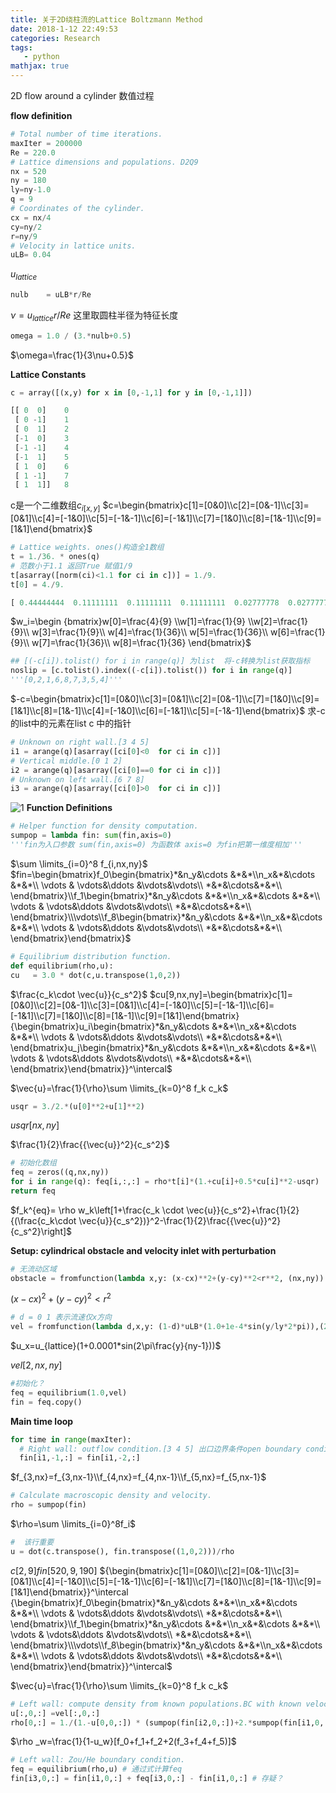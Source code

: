 ```yaml
---
title: 关于2D绕柱流的Lattice Boltzmann Method
date: 2018-1-12 22:49:53
categories: Research
tags: 
   - python
mathjax: true
---
```

2D flow around a cylinder  数值过程
<!--  more -->
**flow definition**
```python
# Total number of time iterations.
maxIter = 200000 
Re = 220.0  
# Lattice dimensions and populations. D2Q9
nx = 520
ny = 180
ly=ny-1.0 
q = 9 
# Coordinates of the cylinder.
cx = nx/4
cy=ny/2
r=ny/9  
# Velocity in lattice units. 
uLB= 0.04 
```

$u_{lattice}$

```python
nulb    = uLB*r/Re
```
$\nu=u_{lattice}r/Re$ 这里取圆柱半径为特征长度
```python
omega = 1.0 / (3.*nulb+0.5) 
```

$\omega=\frac{1}{3\nu+0.5}$

**Lattice Constants**
```python
c = array([(x,y) for x in [0,-1,1] for y in [0,-1,1]])
```

```python
[[ 0  0]    0
 [ 0 -1]    1
 [ 0  1]    2
 [-1  0]    3
 [-1 -1]    4
 [-1  1]    5
 [ 1  0]    6
 [ 1 -1]    7
 [ 1  1]]   8
```

c是一个二维数组$c_{i[x,y]}$ $c=\begin{bmatrix}c[1]=[0&0]\\c[2]=[0&-1]\\c[3]=[0&1]\\c[4]=[-1&0]\\c[5]=[-1&-1]\\c[6]=[-1&1]\\c[7]=[1&0]\\c[8]=[1&-1]\\c[9]=[1&1]\end{bmatrix}$

```python
# Lattice weights. ones()构造全1数组
t = 1./36. * ones(q) 
# 范数小于1.1 返回True 赋值1/9
t[asarray([norm(ci)<1.1 for ci in c])] = 1./9.         
t[0] = 4./9.  
```
```python
[ 0.44444444  0.11111111  0.11111111  0.11111111  0.02777778  0.02777778  0.11111111  0.02777778  0.02777778]
```
$w_i=\begin {bmatrix}w[0]=\frac{4}{9} \\w[1]=\frac{1}{9} \\w[2]=\frac{1}{9}\\ w[3]=\frac{1}{9}\\ w[4]=\frac{1}{36}\\ w[5]=\frac{1}{36}\\ w[6]=\frac{1}{9}\\ w[7]=\frac{1}{36}\\ w[8]=\frac{1}{36} \end{bmatrix}$
```python
## [(-c[i]).tolist() for i in range(q)] 为list  将-c转换为list获取指标
noslip = [c.tolist().index((-c[i]).tolist()) for i in range(q)] 
'''[0,2,1,6,8,7,3,5,4]'''
```
$-c=\begin{bmatrix}c[1]=[0&0]\\c[3]=[0&1]\\c[2]=[0&-1]\\c[7]=[1&0]\\c[9]=[1&1]\\c[8]=[1&-1]\\c[4]=[-1&0]\\c[6]=[-1&1]\\c[5]=[-1&-1]\end{bmatrix}​$
求-c的list中的元素在list c 中的指针
```python
# Unknown on right wall.[3 4 5]
i1 = arange(q)[asarray([ci[0]<0  for ci in c])]
# Vertical middle.[0 1 2]
i2 = arange(q)[asarray([ci[0]==0 for ci in c])] 
# Unknown on left wall.[6 7 8]
i3 = arange(q)[asarray([ci[0]>0  for ci in c])] 
```
![1](E:\blog.zzk\pictures\velocity.png)
**Function Definitions**
```python
# Helper function for density computation.
sumpop = lambda fin: sum(fin,axis=0) 
'''fin为入口参数 sum(fin,axis=0) 为函数体 axis=0 为fin把第一维度相加'''
```
$\sum \limits_{i=0}^8 f_{i,nx,ny}$
$fin=\begin{bmatrix}f_0\begin{bmatrix}*&n_y&\cdots &*&*\\n_x&*&\cdots &*&*\\ \vdots & \vdots&\ddots &\vdots&\vdots\\ *&*&\cdots&*&*\\ \end{bmatrix}\\f_1\begin{bmatrix}*&n_y&\cdots &*&*\\n_x&*&\cdots &*&*\\ \vdots & \vdots&\ddots &\vdots&\vdots\\ *&*&\cdots&*&*\\ \end{bmatrix}\\\vdots\\f_8\begin{bmatrix}*&n_y&\cdots &*&*\\n_x&*&\cdots &*&*\\ \vdots & \vdots&\ddots &\vdots&\vdots\\ *&*&\cdots&*&*\\ \end{bmatrix}\end{bmatrix}​$

```python
# Equilibrium distribution function.
def equilibrium(rho,u): 
cu   = 3.0 * dot(c,u.transpose(1,0,2))
```
$\frac{c_k\cdot \vec{u}}{c_s^2}$
$cu[9,nx,ny]=\begin{bmatrix}c[1]=[0&0]\\c[2]=[0&-1]\\c[3]=[0&1]\\c[4]=[-1&0]\\c[5]=[-1&-1]\\c[6]=[-1&1]\\c[7]=[1&0]\\c[8]=[1&-1]\\c[9]=[1&1]\end{bmatrix}{\begin{bmatrix}u_i\begin{bmatrix}*&n_y&\cdots &*&*\\n_x&*&\cdots &*&*\\ \vdots & \vdots&\ddots &\vdots&\vdots\\ *&*&\cdots&*&*\\ \end{bmatrix}u_j\begin{bmatrix}*&n_y&\cdots &*&*\\n_x&*&\cdots &*&*\\ \vdots & \vdots&\ddots &\vdots&\vdots\\ *&*&\cdots&*&*\\ \end{bmatrix}\end{bmatrix}}^\intercal​$

$\vec{u}=\frac{1}{\rho}\sum \limits_{k=0}^8 f_k c_k$
```python
usqr = 3./2.*(u[0]**2+u[1]**2)      	
```

$usqr[nx,ny]$

$\frac{1}{2}\frac{{\vec{u}}^2}{c_s^2}$

```python
# 初始化数组
feq = zeros((q,nx,ny)) 
for i in range(q): feq[i,:,:] = rho*t[i]*(1.+cu[i]+0.5*cu[i]**2-usqr)
return feq
```

$f_k^{eq}= \rho w_k\left[1+\frac{c_k \cdot \vec{u}}{c_s^2}+\frac{1}{2}{(\frac{c_k\cdot \vec{u}}{c_s^2})}^2-\frac{1}{2}\frac{{\vec{u}}^2}{c_s^2}\right]$

**Setup: cylindrical obstacle and velocity inlet with perturbation**
```python
# 无流动区域
obstacle = fromfunction(lambda x,y: (x-cx)**2+(y-cy)**2<r**2, (nx,ny))
```
$(x-cx)^2+(y-cy)^2<r^2$
```python
# d = 0 1 表示流速仅x方向
vel = fromfunction(lambda d,x,y: (1-d)*uLB*(1.0+1e-4*sin(y/ly*2*pi)),(2,nx,ny))  
```
$u_x=u_{lattice}(1+0.0001*sin(2\pi\frac{y}{ny-1}))$

$vel[2,nx,ny]$

```python
#初始化？
feq = equilibrium(1.0,vel)
fin = feq.copy()
```

**Main time loop**

```python
for time in range(maxIter):
  # Right wall: outflow condition.[3 4 5] 出口边界条件open boundary condition
  fin[i1,-1,:] = fin[i1,-2,:]
```

$f_{3,nx}=f_{3,nx-1}\\f_{4,nx}=f_{4,nx-1}\\f_{5,nx}=f_{5,nx-1}$

```python
# Calculate macroscopic density and velocity.
rho = sumpop(fin)           
```

$\rho=\sum \limits_{i=0}^8f_i$

```python
#  该行重要
u = dot(c.transpose(), fin.transpose((1,0,2)))/rho
```
$c[2,9]fin[520,9,190]$
${\begin{bmatrix}c[1]=[0&0]\\c[2]=[0&-1]\\c[3]=[0&1]\\c[4]=[-1&0]\\c[5]=[-1&-1]\\c[6]=[-1&1]\\c[7]=[1&0]\\c[8]=[1&-1]\\c[9]=[1&1]\end{bmatrix}}^\intercal {\begin{bmatrix}f_0\begin{bmatrix}*&n_y&\cdots &*&*\\n_x&*&\cdots &*&*\\ \vdots & \vdots&\ddots &\vdots&\vdots\\ *&*&\cdots&*&*\\ \end{bmatrix}\\f_1\begin{bmatrix}*&n_y&\cdots &*&*\\n_x&*&\cdots &*&*\\ \vdots & \vdots&\ddots &\vdots&\vdots\\ *&*&\cdots&*&*\\ \end{bmatrix}\\\vdots\\f_8\begin{bmatrix}*&n_y&\cdots &*&*\\n_x&*&\cdots &*&*\\ \vdots & \vdots&\ddots &\vdots&\vdots\\ *&*&\cdots&*&*\\ \end{bmatrix}\end{bmatrix}}^\intercal$

$\vec{u}=\frac{1}{\rho}\sum \limits_{k=0}^8 f_k c_k​$

```python
# Left wall: compute density from known populations.BC with known velocity
u[:,0,:] =vel[:,0,:] 
rho[0,:] = 1./(1.-u[0,0,:]) * (sumpop(fin[i2,0,:])+2.*sumpop(fin[i1,0,:]))
```

$\rho _w=\frac{1}{1-u_w}[f_0+f_1+f_2+2(f_3+f_4+f_5)]$

```python
# Left wall: Zou/He boundary condition.
feq = equilibrium(rho,u) # 通过式计算feq
fin[i3,0,:] = fin[i1,0,:] + feq[i3,0,:] - fin[i1,0,:] # 存疑？
```

